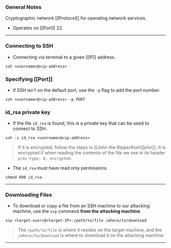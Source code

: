 ### General Notes

Cryptographic network [[Protocol]] for operating network services.
- Operates on [[Port]] 22.

---
### Connecting to SSH

- Connecting via terminal to a given [[IP]] address.
```
ssh <username>@<ip-address>
```

### Specifying [[Port]]

- If SSH isn't on the default port, use the `-p` flag to add the port number.

```
ssh <username>@<ip-address> -p PORT
```

### id_rsa private key

- If the file `id_rsa` is found, this is a private key that can be used to connect to SSH.
```
ssh -i id_rsa <username>@<ip-address>
```

> If it is encrypted, follow the steps in [[John the Ripper#ssh2john]]. It is encrypted if when reading the contents of the file we see in its header `proc-type: 4, encrypted`.

- The `id_rsa` must have read only permissions.
```
chmod 600 id_rsa
```

---

### Downloading Files

- To download or copy a file from an SSH machine to our attacking machine, use the `scp` command **from the attacking machine**.
```shell
scp <target-user>@<target-IP>:/path/to/file /where/to/download
```
> The `/path/to/file` is where it resides on the target machine, and the `/where/to/download` is where to download it on the attacking machine.

---
